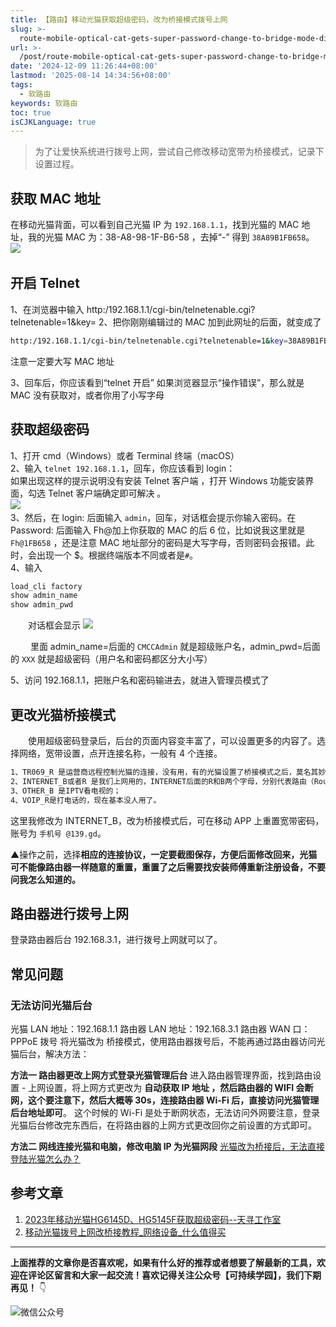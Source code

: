 ```yaml
---
title: 【路由】移动光猫获取超级密码，改为桥接模式拨号上网
slug: >-
  route-mobile-optical-cat-gets-super-password-change-to-bridge-mode-dialup-internet-access-z1nenms
url: >-
  /post/route-mobile-optical-cat-gets-super-password-change-to-bridge-mode-dialup-internet-access-z1nenms.html
date: '2024-12-09 11:26:44+08:00'
lastmod: '2025-08-14 14:34:56+08:00'
tags:
  - 软路由
keywords: 软路由
toc: true
isCJKLanguage: true
---
```






> 为了让爱快系统进行拨号上网，尝试自己修改移动宽带为桥接模式，记录下设置过程。

## 获取 MAC 地址

在移动光猫背面，可以看到自己光猫 IP 为 `192.168.1.1`，找到光猫的 MAC 地址，我的光猫 MAC 为：38-A8-98-1F-B6-58 ，去掉“-” 得到 `38A89B1FB658`。  
​![](https://img.sdgarden.top/blog/2025/08/network-asset-202407051646123-20250804111004-qo3g0yy.png)

## 开启 Telnet

1、在浏览器中输入 http:/192.168.1.1/cgi-bin/telnetenable.cgi?telnetenable=1&key=
2、把你刚刚编辑过的 MAC 加到此网址的后面，就变成了

```bash
http:/192.168.1.1/cgi-bin/telnetenable.cgi?telnetenable=1&key=38A89B1FB658
```
注意一定要大写 MAC 地址

3、回车后，你应该看到“telnet 开启”
如果浏览器显示“操作错误”，那么就是 MAC 没有获取对，或者你用了小写字母

## 获取超级密码

1、打开 cmd（Windows）或者 Terminal 终端（macOS）  
2、输入 `telnet 192.168.1.1`，回车，你应该看到 login：  
如果出现这样的提示说明没有安装 Telnet 客户端 ，打开 Windows 功能安装界面，勾选 Telnet 客户端确定即可解决 。  
​![](https://img.sdgarden.top/blog/2025/08/network-asset-202407041914332-20250804111004-ulqmu0b.png)  
3、然后，在 login: 后面输入 `admin`，回车，对话框会提示你输入密码。在 Password: 后面输入 Fh@加上你获取的 MAC 的后 6 位，比如说我这里就是 `Fh@1FB658` ，还是注意 MAC 地址部分的密码是大写字母，否则密码会报错。此时，会出现一个 $。根据终端版本不同或者是`#`。  
4、输入

```powershell
load_cli factory
show admin_name
show admin_pwd
```

　　对话框会显示
![](https://img.sdgarden.top/blog/2025/08/network-asset-202407042153836-20250804111004-t7d2cne.png)

　　 里面 admin_name=后面的 `CMCCAdmin` 就是超级账户名，admin_pwd=后面的 `XXX` 就是超级密码（用户名和密码都区分大小写）

5、访问 192.168.1.1，把账户名和密码输进去，就进入管理员模式了

## 更改光猫桥接模式

　　使用超级密码登录后，后台的页面内容变丰富了，可以设置更多的内容了。选择网络，宽带设置，点开连接名称，一般有 4 个连接。

```bash
1、TR069_R 是运营商远程控制光猫的连接，没有用，有的光猫设置了桥接模式之后，莫名其妙又变回拨号了，可能就是运营商远程控制了，可以删除，运营商就控制不了了；
2、INTERNET_B或者R 是我们上网用的，INTERNET后面的R和B两个字母，分别代表路由（Route）模式和桥接（bridge）；（我的已经重新设置了，所以是5）
3、OTHER_B 是IPTV看电视的；
4、VOIP_R是打电话的，现在基本没人用了。
```

这里我修改为 INTERNET_B，改为桥接模式后，可在移动 APP 上重置宽带密码，账号为 `手机号 @139.gd`。

▲操作之前，选择**相应的连接协议，一定要截图保存，方便后面修改回来，光猫可不能像路由器一样随意的重置，重置了之后需要找安装师傅重新注册设备，不要问我怎么知道的。**

## 路由器进行拨号上网

登录路由器后台 192.168.3.1，进行拨号上网就可以了。

## 常见问题

### 无法访问光猫后台

光猫 LAN 地址：192.168.1.1
路由器 LAN 地址：192.168.3.1
路由器 WAN 口：PPPoE 拨号
将光猫改为 桥接模式，使用路由器拨号后，不能再通过路由器访问光猫后台，解决方法：

**方法一 路由器更改上网方式登录光猫管理后台**
进入路由器管理界面，找到路由设置 - 上网设置，将上网方式更改为 **自动获取 IP 地址 ，然后路由器的 WIFI 会断网，这个要注意下，然后大概等 30s，连接路由器 Wi-Fi 后，直接访问光猫管理后台地址即可**。
这个时候的 Wi-Fi 是处于断网状态，无法访问外网要注意，登录光猫后台修改完东西后，在将路由器的上网方式更改回你之前设置的方式即可。

**方法二 网线连接光猫和电脑，修改电脑 IP 为光猫网段**
[光猫改为桥接后，无法直接登陆光猫怎么办？](https://haokan.baidu.com/v?pd=wisenatural&vid=2135907513134965741)

## 参考文章

1. [2023年移动光猫HG6145D、HG5145F获取超级密码--天寻工作室](https://www.txgzs.cn/jishu/wangluo/2023-04-02/2020.html)
2. [移动光猫拨号上网改桥接教程_网络设备_什么值得买](https://post.smzdm.com/p/a30eo9vr/)
---
**上面推荐的文章你是否喜欢呢，如果有什么好的推荐或者想要了解最新的工具，欢迎在评论区留言和大家一起交流！喜欢记得关注公众号【可持续学园】，我们下期再见！**    👇

![微信公众号](https://img.sdgarden.top/blog/2025/08/微信公众号-20250813124220-913xdfk.webp)